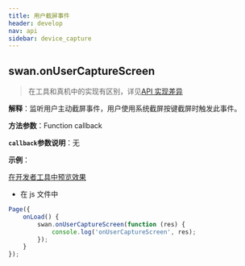 ```yaml
---
title: 用户截屏事件
header: develop
nav: api
sidebar: device_capture
---
```



## swan.onUserCaptureScreen

> 在工具和真机中的实现有区别，详见[API 实现差异](https://smartapp.baidu.com/docs/develop/devtools/diff/)

**解释**：监听用户主动截屏事件，用户使用系统截屏按键截屏时触发此事件。

**方法参数**：Function callback

**`callback`参数说明**：无

**示例**：

<a href="swanide://fragment/7698c886c8f28bb55b7b2f0e07c266931569483700129" title="在开发者工具中预览效果" target="_self">在开发者工具中预览效果</a>

* 在 js 文件中

```js
Page({
    onLoad() {
        swan.onUserCaptureScreen(function (res) {
            console.log('onUserCaptureScreen', res);
        });
    }
});
```
